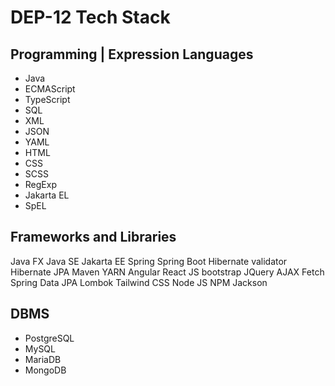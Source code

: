 # DEP-12 Tech Stack
    
## Programming | Expression Languages
* Java
* ECMAScript
* TypeScript
* SQL
* XML
* JSON
* YAML
* HTML
* CSS
* SCSS
* RegExp
* Jakarta EL
* SpEL

## Frameworks and Libraries
Java FX
Java SE
Jakarta EE
Spring
Spring Boot
Hibernate validator
Hibernate JPA
Maven
YARN
Angular
React JS
bootstrap
JQuery
AJAX
Fetch
Spring Data JPA
Lombok
Tailwind CSS
Node JS
NPM
Jackson

## DBMS
* PostgreSQL
* MySQL
* MariaDB
* MongoDB

